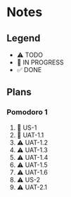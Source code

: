 # Notes

## Legend
- ⚠ TODO
- 🚧 IN PROGRESS
- ✅ DONE

## Plans

### Pomodoro 1

1. 🚧 US-1
2. 🚧 UAT-1.1
3. ⚠ UAT-1.2
4. ⚠ UAT-1.3
5. ⚠ UAT-1.4
6. ⚠ UAT-1.5
7. ⚠ UAT-1.6
8. ⚠ US-2
9. ⚠ UAT-2.1
